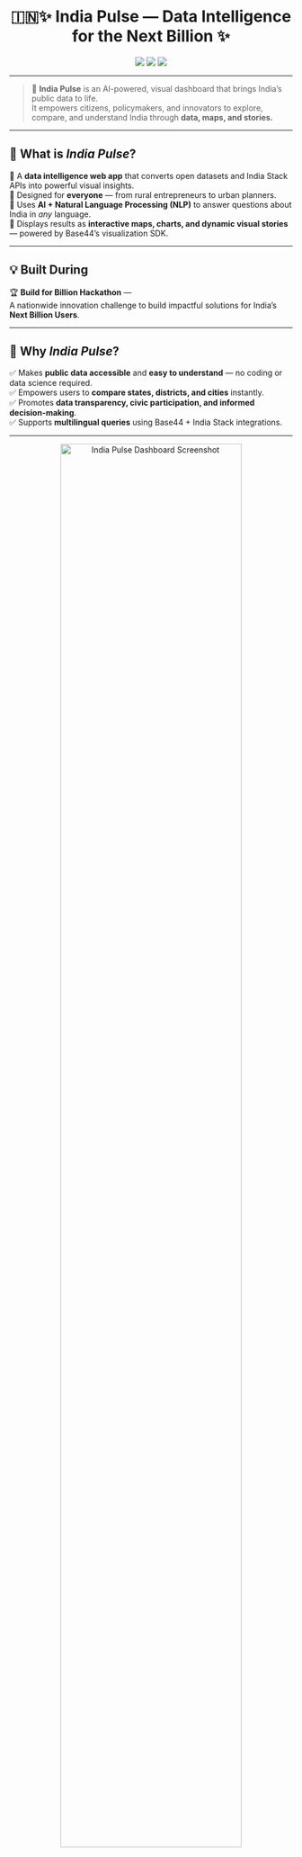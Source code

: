 <h1 align="center">🇮🇳✨ India Pulse — Data Intelligence for the Next Billion ✨</h1>

<p align="center">
  <img src="https://img.shields.io/badge/Build-for_Billion_Hackathon-orange?style=for-the-badge"/>
  <img src="https://img.shields.io/badge/Powered_by-India_Stack_&_Base44-blue?style=for-the-badge"/>
  <img src="https://img.shields.io/badge/AI-Data_Visualization-success?style=for-the-badge"/>
</p>

---

> 💬 **India Pulse** is an AI-powered, visual dashboard that brings India’s public data to life.  
> It empowers citizens, policymakers, and innovators to explore, compare, and understand India through **data, maps, and stories.**

---

## 🧠 What is *India Pulse*?

🔹 A **data intelligence web app** that converts open datasets and India Stack APIs into powerful visual insights.  
🔹 Designed for **everyone** — from rural entrepreneurs to urban planners.  
🔹 Uses **AI + Natural Language Processing (NLP)** to answer questions about India in *any* language.  
🔹 Displays results as **interactive maps, charts, and dynamic visual stories** — powered by Base44’s visualization SDK.

---

## 💡 Built During

🏆 **Build for Billion Hackathon** —  
A nationwide innovation challenge to build impactful solutions for India’s **Next Billion Users**.

---

## 🚀 Why *India Pulse*?

✅ Makes **public data accessible** and **easy to understand** — no coding or data science required.  
✅ Empowers users to **compare states, districts, and cities** instantly.  
✅ Promotes **data transparency, civic participation, and informed decision-making**.  
✅ Supports **multilingual queries** using Base44 + India Stack integrations.  

---

<p align="center">
  <img src="https://github.com/Aarti-panchal01/India-plus/assets/demo-screenshot.png" width="80%" alt="India Pulse Dashboard Screenshot"/>
</p>

---

> 🪄 *“Data for everyone, insights for billions.”*  
> 🌏 Built with ❤️ for India.


🔗 **Live App:** [india-pulse.vercel.app](https://india-pulse.vercel.app)  
💻 **Built With:** React + Vite + Tailwind + AI APIs + India Stack  

---

## 🌍 Problem Statement

While India generates vast amounts of open data — from pollution levels to UPI transactions — most citizens and even small businesses **struggle to access and interpret** this data.  
Existing dashboards are complex, non-interactive, and often English-only.

**Goal:**  
Build a data intelligence layer over India Stack that makes public data accessible, visual, multilingual, and queryable by anyone — empowering *India’s next billion users*.

---

## 🚀 Features

✅ Natural-language Q&A — “Compare air pollution in Delhi vs Karnataka over 5 years”  
✅ AI-generated charts, maps & summaries  
✅ Multi-language support (starting with English, Hindi, Kannada, Tamil)  
✅ India-wide datasets: demography, health, economy, crime, infrastructure  
✅ Realtime integration with **India Stack APIs**  
✅ Optimized for accessibility & mobile-first design  

---

## 🏗️ System Architecture

               ┌──────────────────────┐
               │  User Query (Text / Voice) │
               └─────────────┬────────┘
                             │
                  Natural Language Parser
                             │
                 (Gemini / GPT + LangChain)
                             │
       ┌─────────────────────┴─────────────────────┐
       │                                           │
Dataset Layer API Layer
(India Open Data, CSVs, Govt APIs) (India Stack & Sponsors)
│ │
┌───────┴───────────┐ ┌─────────┴──────────┐
│ Data Processing │ │ External Connectors│
│ (Python + JS) │ │ (UPI, Aadhaar, etc)│
└───────┬───────────┘ └─────────┬──────────┘
│ │
└────────────────────┬──────────────────────┘
│
Visualization Layer
(React + D3.js + Tailwind + Maps)

---

## 🧩 APIs & Integrations

| Sponsor                                | API                           | Purpose                                 |
|----------------------------------------|-------------------------------|-----------------------------------------|
| **IndiaStack.Online**                  | Aadhaar Auth, UPI, DigiLocker | Secure Identity, Payments, Digital Docs |
| **LatLong API**                        | Geolocation + Mapping         | City-wise data visualization            |
| **eSamudaay**                          | MSME, Local Economy           | Local commerce & rural data             |
| **Knobly Media**                       | Visual Storytelling API       | Interactive visual narratives           |
| **Open Government Data (data.gov.in)** | Various public datasets       | Crime, Health, Education, etc.          |

---

## 📊 Key Datasets Used

- Crime Records Bureau (NCRB)
- Pollution and Air Quality Index (CPCB)
- UPI Transaction Metrics
- State-wise Literacy & Education Index
- Cleanest City Rankings (Swachh Survekshan)
- Population & Census Data
- Agriculture Output by Region
- MSME & Start-up Index (eSamudaay)
- Health Indicators (National Health Mission)

---

## 🧠 Example Queries

1. “Which state currently has the highest/lowest unemployment rate among all states”  
2. “Compare literacy rate between Kerala and Bihar”  
3. “Show crime trend in Delhi from 2015–2024”  
4. “Show the top 10 cleanest cities in India in 2024”  
5. “Which states have the fastest MSME growth?”  

---

## 🛠️ Tech Stack

**Frontend:** React (Vite), TailwindCSS, Recharts, Mapbox  
**Backend:** Node.js, Express, LangChain  
**AI Layer:** Gemini / GPT-4 API for query understanding  
**Data Storage:** JSON/CSV + API integrations  
**Deployment:** Vercel + GitHub  
**Version Control:** Git  

---

🧭 Future Scope
Integration with DigiLocker for document-based datasets

Multi-lingual dataset summaries with Indic NLP

Mobile app version for local entrepreneurs

Voice-based queries using India’s regional languages



👩‍💻 Team
Project Lead: Aarti Panchal
Hackathon: Build for Billion (Round 2)
Institution: PES University, Bangalore
Mentors & Sponsors: NITK & IndiaStack.Online, eSamudaay, LatLong, Knobly Media

🏆 Vision
Empowering India’s next billion users with accessible data intelligence — because data should speak the language of every Indian.

🧾 License
MIT License © 2025 Aarti Panchal
